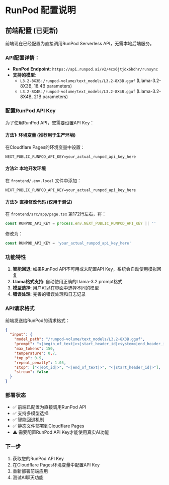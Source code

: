 # RunPod 配置说明

## 前端配置 (已更新)

前端现在已经配置为直接调用RunPod Serverless API，无需本地后端服务。

### API配置详情：

- **RunPod Endpoint**: `https://api.runpod.ai/v2/4cx6jtjdx6hdhr/runsync`
- **支持的模型**:
  - `L3.2-8X3B`: `/runpod-volume/text_models/L3.2-8X3B.gguf` (Llama-3.2-8X3B, 18.4B parameters)
  - `L3.2-8X4B`: `/runpod-volume/text_models/L3.2-8X4B.gguf` (Llama-3.2-8X4B, 21B parameters)

### 配置RunPod API Key

为了使用RunPod API，您需要设置API Key：

#### 方法1: 环境变量 (推荐用于生产环境)
在Cloudflare Pages的环境变量中设置：
```
NEXT_PUBLIC_RUNPOD_API_KEY=your_actual_runpod_api_key_here
```

#### 方法2: 本地开发环境
在 `frontend/.env.local` 文件中添加：
```
NEXT_PUBLIC_RUNPOD_API_KEY=your_actual_runpod_api_key_here
```

#### 方法3: 直接修改代码 (仅用于测试)
在 `frontend/src/app/page.tsx` 第172行左右，将：
```typescript
const RUNPOD_API_KEY = process.env.NEXT_PUBLIC_RUNPOD_API_KEY || ''
```
修改为：
```typescript
const RUNPOD_API_KEY = 'your_actual_runpod_api_key_here'
```

### 功能特性

1. **智能回退**: 如果RunPod API不可用或未配置API Key，系统会自动使用模拟回复
2. **Llama格式支持**: 自动使用正确的Llama-3.2 prompt格式
3. **模型选择**: 用户可以在界面中选择不同的模型
4. **错误处理**: 完善的错误处理和日志记录

### API请求格式

前端发送给RunPod的请求格式：
```json
{
  "input": {
    "model_path": "/runpod-volume/text_models/L3.2-8X3B.gguf",
    "prompt": "<|begin_of_text|><|start_header_id|>system<|end_header_id|>\n\nYou are a helpful, harmless, and honest assistant.<|eot_id|><|start_header_id|>user<|end_header_id|>\n\n用户输入<|eot_id|><|start_header_id|>assistant<|end_header_id|>\n\n",
    "max_tokens": 150,
    "temperature": 0.7,
    "top_p": 0.9,
    "repeat_penalty": 1.05,
    "stop": ["<|eot_id|>", "<|end_of_text|>", "<|start_header_id|>"],
    "stream": false
  }
}
```

### 部署状态

- ✅ 前端已配置为直接调用RunPod API
- ✅ 支持多模型选择
- ✅ 智能回退机制
- ✅ 静态文件部署到Cloudflare Pages
- ⚠️ 需要配置RunPod API Key才能使用真实AI功能

### 下一步

1. 获取您的RunPod API Key
2. 在Cloudflare Pages环境变量中配置API Key
3. 重新部署前端应用
4. 测试AI聊天功能 